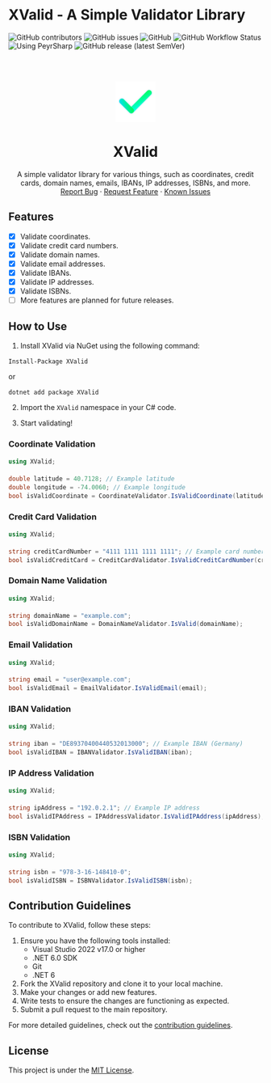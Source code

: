 # XValid - A Simple Validator Library

![GitHub contributors](https://img.shields.io/github/contributors/DevuysCode/XValid)
![GitHub issues](https://img.shields.io/github/issues/DevuysCode/XValid)
![GitHub](https://img.shields.io/github/license/DevuysCode/XValid)
![GitHub Workflow Status](https://img.shields.io/github/actions/workflow/status/DevuysCode/XValid/dotnet.yml?branch=main)
![Using PeyrSharp](https://img.shields.io/badge/using-PeyrSharp-DD00FF?logo=nuget)
![GitHub release (latest SemVer)](https://img.shields.io/github/v/release/DevuysCode/XValid)

<br />
<br />
<p align="center">
  <a href="https://github.com/DevuysCode/XValid">
    <img src=".github/images/logo.png" alt="Logo" width="80" height="80">
  </a>

  <h1 align="center">XValid</h3>

  <p align="center">
    A simple validator library for various things, such as coordinates, credit cards, domain names, emails, IBANs, IP addresses, ISBNs, and more.
    <br />
    <a href="https://github.com/DevuysCode/XValid/issues/new?assignees=&labels=bug&template=bug-report.yml&title=%5BBug%5D+">Report Bug</a>
    ·
    <a href="https://github.com/DevuysCode/XValid/issues/new?assignees=&labels=enhancement&template=feature-request.yml&title=%5BEnhancement%5D+">Request Feature</a>
    ·
    <a href="https://github.com/DevuysCode/XValid/issues?q=is%3Aopen+is%3Aissue+label%3Abug">Known Issues</a>
  </p>
</p>

## Features

- [x] Validate coordinates.
- [x] Validate credit card numbers.
- [x] Validate domain names.
- [x] Validate email addresses.
- [x] Validate IBANs.
- [x] Validate IP addresses.
- [x] Validate ISBNs.
- [ ] More features are planned for future releases.

## How to Use

1. Install XValid via NuGet using the following command:

```
Install-Package XValid
```

or

```
dotnet add package XValid
```

2. Import the `XValid` namespace in your C# code.

3. Start validating!

### Coordinate Validation

```csharp
using XValid;

double latitude = 40.7128; // Example latitude
double longitude = -74.0060; // Example longitude
bool isValidCoordinate = CoordinateValidator.IsValidCoordinate(latitude, longitude);
```

### Credit Card Validation

```csharp
using XValid;

string creditCardNumber = "4111 1111 1111 1111"; // Example card number (Visa)
bool isValidCreditCard = CreditCardValidator.IsValidCreditCardNumber(creditCardNumber);
```

### Domain Name Validation

```csharp
using XValid;

string domainName = "example.com";
bool isValidDomainName = DomainNameValidator.IsValid(domainName);
```

### Email Validation

```csharp
using XValid;

string email = "user@example.com";
bool isValidEmail = EmailValidator.IsValidEmail(email);
```

### IBAN Validation

```csharp
using XValid;

string iban = "DE89370400440532013000"; // Example IBAN (Germany)
bool isValidIBAN = IBANValidator.IsValidIBAN(iban);
```

### IP Address Validation

```csharp
using XValid;

string ipAddress = "192.0.2.1"; // Example IP address
bool isValidIPAddress = IPAddressValidator.IsValidIPAddress(ipAddress);
```

### ISBN Validation

```csharp
using XValid;

string isbn = "978-3-16-148410-0";
bool isValidISBN = ISBNValidator.IsValidISBN(isbn);
```

## Contribution Guidelines

To contribute to XValid, follow these steps:

1. Ensure you have the following tools installed:
   - Visual Studio 2022 v17.0 or higher
   - .NET 6.0 SDK
   - Git
   - .NET 6
2. Fork the XValid repository and clone it to your local machine.
3. Make your changes or add new features.
4. Write tests to ensure the changes are functioning as expected.
5. Submit a pull request to the main repository.

For more detailed guidelines, check out the [contribution guidelines](CONTRIBUTING.md).

## License

This project is under the [MIT License](LICENSE).
